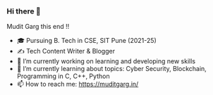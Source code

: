 ### Hi there 👋
Mudit Garg this end !!

- 🎓 Pursuing B. Tech in CSE, SIT Pune (2021-25)
- ✍️ Tech Content Writer & Blogger
- 🔭 I’m currently working on learning and developing new skills
- 🌱 I’m currently learning about topics: Cyber Security, Blockchain, Programming in C, C++, Python
- 📫 How to reach me: https://muditgarg.in/

<!--
**MG2708/MG2708** is a ✨ _special_ ✨ repository because its `README.md` (this file) appears on your GitHub profile.
-->
